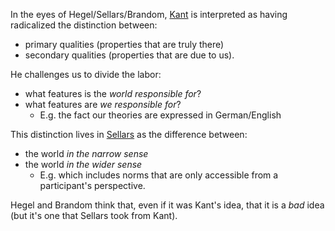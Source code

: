 In the eyes of Hegel/Sellars/Brandom, [Kant](/docs/phil/people/kant) is 
interpreted as having radicalized the distinction between:

- primary qualities (properties that are truly there)
- secondary qualities (properties that are due to us).

He challenges us to divide the labor:

- what features is the *world responsible for*?
- what features are *we responsible for*?
  - E.g. the fact our theories are expressed in German/English

This distinction lives in [Sellars](/docs/phil/people/sellars) as 
the difference between:

-  the world *in the narrow sense*
-  the world *in the wider sense*
    - E.g. which includes norms that are only accessible from a 
      participant's perspective.

Hegel and Brandom think that, even if it was Kant's idea, that it is a *bad*
idea (but it's one that Sellars took from Kant).
